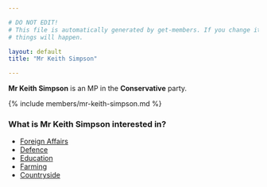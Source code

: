 ```yaml
---

# DO NOT EDIT!
# This file is automatically generated by get-members. If you change it, bad
# things will happen.

layout: default
title: "Mr Keith Simpson"

---
```


**Mr Keith Simpson** is an MP in the **Conservative** party.

{% include members/mr-keith-simpson.md %}

### What is Mr Keith Simpson interested in?


* [Foreign Affairs](/interests/foreign-affairs.html)
* [Defence](/interests/defence.html)
* [Education](/interests/education.html)
* [Farming](/interests/farming.html)
* [Countryside](/interests/countryside.html)
